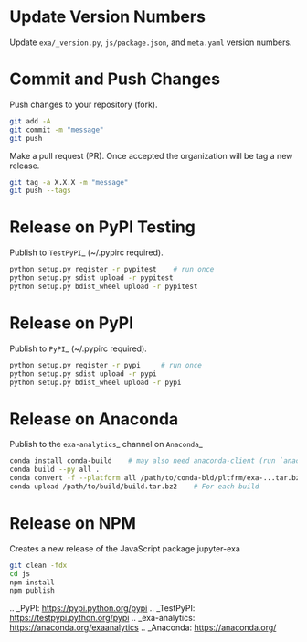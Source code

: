 # Update Version Numbers
Update `exa/_version.py`, `js/package.json`, and `meta.yaml` version numbers.


# Commit and Push Changes
Push changes to your repository (fork).
```bash
git add -A
git commit -m "message"
git push
```
Make a pull request (PR). Once accepted the organization will be tag a new release.
```bash
git tag -a X.X.X -m "message"
git push --tags
```


# Release on PyPI Testing
Publish to `TestPyPI`_ (~/.pypirc required).
```bash
python setup.py register -r pypitest    # run once
python setup.py sdist upload -r pypitest
python setup.py bdist_wheel upload -r pypitest
```


# Release on PyPI
Publish to `PyPI`_ (~/.pypirc required).
```bash
python setup.py register -r pypi     # run once
python setup.py sdist upload -r pypi
python setup.py bdist_wheel upload -r pypi
```


# Release on Anaconda
Publish to the `exa-analytics`_ channel on  `Anaconda`_
```bash
conda install conda-build    # may also need anaconda-client (run `anaconda login` in shell)
conda build --py all .
conda convert -f --platform all /path/to/conda-bld/pltfrm/exa-...tar.bz2 -o /path/to/outputdir/
conda upload /path/to/build/build.tar.bz2    # For each build
```


# Release on NPM
Creates a new release of the JavaScript package jupyter-exa

```bash
git clean -fdx
cd js
npm install
npm publish
```

.. _PyPI: https://pypi.python.org/pypi
.. _TestPyPI: https://testpypi.python.org/pypi
.. _exa-analytics: https://anaconda.org/exaanalytics
.. _Anaconda: https://anaconda.org/
